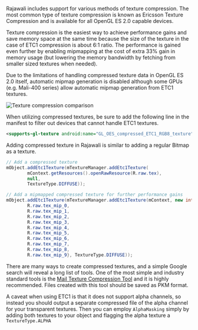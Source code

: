 Rajawali includes support for various methods of texture compression. The most common type of texture compression is known as Ericsson Texture Compression and is available for all OpenGL ES 2.0 capable devices.

Texture compression is the easiest way to achieve performance gains and save memory space at the same time because the size of the texture in the case of ETC1 compression is about 6:1 ratio. The performance is gained even further by enabling mipmapping at the cost of extra 33% gain in memory usage (but lowering the memory bandwidth by fetching from smaller sized textures when needed).

Due to the limitations of handling compressed texture data in OpenGL ES 2.0 itself, automatic mipmap generation is disabled although some GPUs (e.g. Mali-400 series) allow automatic mipmap generation from ETC1 textures.

![Texture compression comparison](http://software.intel.com/sites/default/files/8532-1.jpg)

When utilizing compressed textures, be sure to add the following line in the manifest to filter out devices that cannot handle ETC1 textures.

```xml
<supports-gl-texture android:name="GL_OES_compressed_ETC1_RGB8_texture" />
```

Adding compressed texture in Rajawali is similar to adding a regular Bitmap as a texture.

```java
// Add a compressed texture
mObject.addEtc1Texture(mTextureManager.addEtc1Texture(
		mContext.getResources().openRawResource(R.raw.tex), 
		null,
		TextureType.DIFFUSE));

// Add a mipmapped compressed texture for further performance gains
mObject.addEtc1Texture(mTextureManager.addEtc1Texture(mContext, new int[] { 
		R.raw.tex_mip_0,
		R.raw.tex_mip_1,
		R.raw.tex_mip_2,
		R.raw.tex_mip_3,
		R.raw.tex_mip_4,
		R.raw.tex_mip_5,
		R.raw.tex_mip_6,
		R.raw.tex_mip_7,
		R.raw.tex_mip_8,
		R.raw.tex_mip_9}, TextureType.DIFFUSE));
```

There are many ways to create compressed textures, and a simple Google search will reveal a long list of tools. One of the most simple and industry standard tools is the [Mail Texture Compression Tool](http://malideveloper.arm.com/develop-for-mali/mali-gpu-texture-compression-tool/) and it is highly recommended. Files created with this tool should be saved as PKM format.

A caveat when using ETC1 is that it does not support alpha channels, so instead you should output a separate compressed file of the alpha channel for your transparent textures. Then you can employ `AlphaMasking` simply by adding both textures to your object and flagging the alpha texture a `TextureType.ALPHA`